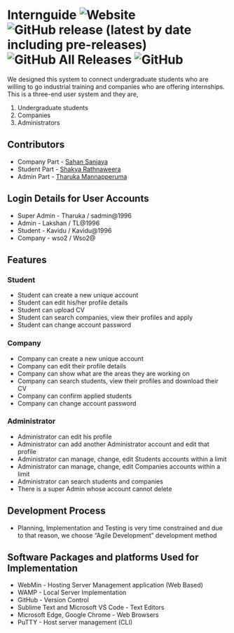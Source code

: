 # Internguide <img alt="Website" src="https://img.shields.io/website?down_color=red&down_message=Offline&label=internguide.projects.com.lk&up_message=Online&url=https://internguide.projects.com.lk"> <img alt="GitHub release (latest by date including pre-releases)" src="https://img.shields.io/github/v/release/tharukamannapperuma/internguide?include_prereleases"> <img alt="GitHub All Releases" src="https://img.shields.io/github/downloads/tharukamannapperuma/internguide/total?color=green"> <img alt="GitHub" src="https://img.shields.io/github/license/tharukamannapperuma/internguide">

We designed this system to connect undergraduate students who are willing to go industrial training and companies who are offering internships. This is a three-end user system and they are,

1. Undergraduate students 
2. Companies 
3. Administrators

##  Contributors
  - Company Part  - <a href="https://github.com/Sanjaya97">Sahan Sanjaya</a>
  - Student Part  -  <a href="https://github.com/ShakyaPr">Shakya Rathnaweera</a>
  - Admin Part  - <a href="https://github.com/TharukaMannapperuma">Tharuka Mannapperuma</a>

##  Login Details for User Accounts
  - Super Admin - Tharuka / sadmin@1996
  - Admin - Lakshan / TL@1996
  - Student - Kavidu  / Kavidu@1996
  - Company - wso2  / Wso2@

## Features
### Student
  - Student can create a new unique account
  - Student can edit his/her profile details 
  - Student can upload CV 
  - Student can search companies, view their profiles and apply
  - Student can change account password
### Company
  - Company can create a new unique account 
  - Company can edit their profile details
  - Company can show what are the areas they are working on 
  - Company can search students, view their profiles and download their CV
  - Company can confirm applied students
  - Company can change account password
### Administrator
  - Administrator can edit his profile
  - Administrator can add another Administrator account and edit that profile
  - Administrator can manage, change, edit Students accounts within a limit
  - Administrator can manage, change, edit Companies accounts within a limit
  - Administrator can search students and companies 
  - There is a super Admin whose account cannot delete
  
 ## Development Process
 -  Planning, Implementation and Testing is very time constrained and due to that reason, we choose “Agile Development” development method

## Software Packages and platforms Used for Implementation
  - WebMin  - Hosting Server Management application (Web Based)
  - WAMP  - Local Server Implementation
  - GitHub  - Version Control
  - Sublime Text and Microsoft VS Code  - Text Editors
  - Microsoft Edge, Google Chrome - Web Browsers
  - PuTTY - Host server management (CLI)
